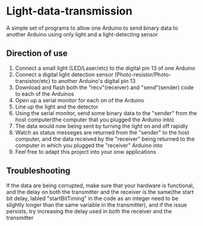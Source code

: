 # Light-data-transmission
A simple set of programs to allow one Arduino to send binary data to another Arduino using only light and a light-detecting sensor
## Direction of use
1. Connect a small light (LED/Laser/etc) to the digital pin 13 of one Arduino
2. Connect a digital light detection sensor (Photo-resistor/Photo-transistor/etc) to another Arduino's digital pin 13
3. Download and flash both the "recv"(receiver) and "send"(sender) code to each of the Arduinos
4. Open up a serial monitor for each on of the Arduino
5. Line up the light and the detector
6. Using the serial monitor, send some binary data to the "sender" from the host computer(the computer that you plugged the Arduino into)
7. The data would now being sent by turning the light on and off rapidly
8. Watch as status messeges are returned from the "sender" to the host computer, and the data received by the "receiver" being returned to the computer in which you plugged the "receiver" Arduino into
9. Feel free to adapt this project into your onw applications
## Troubleshooting
If the data are being corrupted, make sure that your hardware is functional, and the delay on both the transmitter and the receiver is the same(the start bit delay, labled "startBitTiming" in the code as an integer need to be slightly longer than the same variable in the transmitter), and if the issue persists, try increasing the delay used in both the receiver and the transmitter
